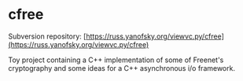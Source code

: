 cfree
=====

Subversion repository: [https://russ.yanofsky.org/viewvc.py/cfree](https://russ.yanofsky.org/viewvc.py/cfree)

Toy project containing a C++ implementation of some of Freenet's cryptography
and some ideas for a C++ asynchronous i/o framework.
